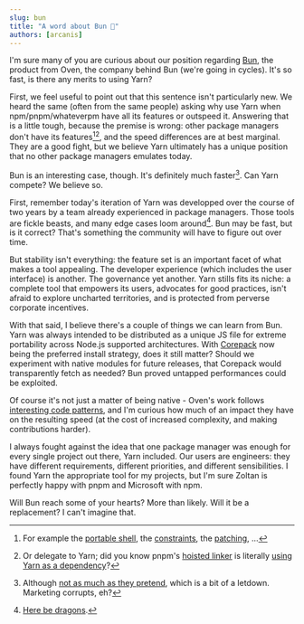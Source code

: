 ```yaml
---
slug: bun
title: "A word about Bun 💬"
authors: [arcanis]
---
```


I'm sure many of you are curious about our position regarding [Bun](https://bun.sh/), the product from Oven, the company behind Bun (we're going in cycles). It's so fast, is there any merits to using Yarn?

First, we feel useful to point out that this sentence isn't particularly new. We heard the same (often from the same people) asking why use Yarn when npm/pnpm/whateverpm have all its features or outspeed it. Answering that is a little tough, because the premise is wrong: other package managers don't have its features[^1][^,2], and the speed differences are at best marginal. They are a good fight, but we believe Yarn ultimately has a unique position that no other package managers emulates today.

Bun is an interesting case, though. It's definitely much faster[^3]. Can Yarn compete? We believe so.

First, remember today's iteration of Yarn was developped over the course of two years by a team already experienced in package managers. Those tools are fickle beasts, and many edge cases loom around[^4]. Bun may be fast, but is it correct? That's something the community will have to figure out over time.

But stability isn't everything: the feature set is an important facet of what makes a tool appealing. The developer experience (which includes the user interface) is another. The governance yet another. Yarn stills fits its niche: a complete tool that empowers its users, advocates for good practices, isn't afraid to explore uncharted territories, and is protected from perverse corporate incentives.

With that said, I believe there's a couple of things we can learn from Bun. Yarn was always intended to be distributed as a unique JS file for extreme portability across Node.js supported architectures. With [Corepack](https://nodejs.org/api/corepack.html) now being the preferred install strategy, does it still matter? Should we experiment with native modules for future releases, that Corepack would transparently fetch as needed? Bun proved untapped performances could be exploited.

Of course it's not just a matter of being native - Oven's work follows [interesting code patterns](https://twitter.com/jarredsumner/status/1708650105828692054), and I'm curious how much of an impact they have on the resulting speed (at the cost of increased complexity, and making contributions harder).

I always fought against the idea that one package manager was enough for every single project out there, Yarn included. Our users are engineers: they have different requirements, different priorities, and different sensibilities. I found Yarn the appropriate tool for my projects, but I'm sure Zoltan is perfectly happy with pnpm and Microsoft with npm.

Will Bun reach some of your hearts? More than likely. Will it be a replacement? I can't imagine that.

[^1]: For example the [portable shell](/features/scripting#portable-shell), the [constraints](/features/constraints), the [patching](/features/patching), ...

[^,2]: Or delegate to Yarn; did you know pnpm's [hoisted linker](https://pnpm.io/npmrc#node-linker) is literally [using Yarn as a dependency](https://github.com/pnpm/pnpm/blob/ee6e0734e911d48f6ff786aa0f05b9b9926e4815/pkg-manager/real-hoist/src/index.ts#L7)?

[^3]: Although [not as much as they pretend](https://twitter.com/arcanis/status/1702297503465611278), which is a bit of a letdown. Marketing corrupts, eh?

[^4]: [Here be dragons](https://github.com/yarnpkg/berry/blob/master/packages/acceptance-tests/pkg-tests-specs/sources/dragon.test.js).

